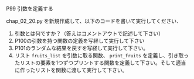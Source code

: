 P99 引数を定義する

chap_02_20.py を新規作成して、以下のコードを書いて実行してください．

1. 引数とは何ですか？（答えはコメントアウトで記述して下さい）
1. P100の引数を持つ関数の定義を写経して実行して下さい
1. P101のランダムな結果を戻すを写経して実行して下さい。
1. リスト `fruits_list` を引数に取る関数、 `print_fruits` を定義し、引き取ったリストの要素を1つずつプリントする関数を定義して下さい。そして適当に作ったリストを関数に渡して実行して下さい。
